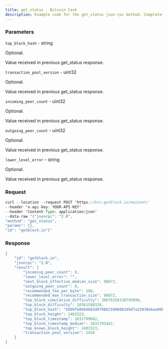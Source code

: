 ```yaml
---
title: get_status - Bitcoin Cash
description: Example code for the get_status json-rpc method. Сomplete guide on how to use get_status json-rpc in GetBlock.io Web3 documentation.
---
```


### Parameters


`top_block_hash` - string

Optional.

Value received in previous get_status response.

`transaction_pool_version` - uint32

Optional.

Value received in previous get_status response.

`incoming_peer_count` - uint32

Optional.

Value received in previous get_status response.

`outgoing_peer_count` - uint32

Optional.

Value received in previous get_status response.

`lower_level_error` - string

Optional.

Value received in previous get_status response.

### Request

``` java
curl --location --request POST 'https://bcn.getblock.io/mainnet/' 
--header 'x-api-key: YOUR-API-KEY' 
--header 'Content-Type: application/json' 
--data-raw '{"jsonrpc": "2.0",
"method": "get_status",
"params": {},
"id": "getblock.io"}'
```

###  Response

``` java
{
    "id": "getblock.io",
    "jsonrpc": "2.0",
    "result": {
        "incoming_peer_count": 0,
        "lower_level_error": "",
        "next_block_effective_median_size": 98872,
        "outgoing_peer_count": 8,
        "recommended_fee_per_byte": 100,
        "recommended_max_transaction_size": 98872,
        "top_block_cumulative_difficulty": 30676358330795090,
        "top_block_difficulty": 10361588328,
        "top_block_hash": "5099fb0b04b83d4f9862109608349d7a25938e6aa00b509366848589fe69917a",
        "top_block_height": 2403323,
        "top_block_timestamp": 1631799662,
        "top_block_timestamp_median": 1631795442,
        "top_known_block_height": 2403323,
        "transaction_pool_version": 2438
    }
}
```

